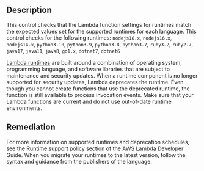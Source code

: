 ## Description

This control checks that the Lambda function settings for runtimes match the expected values set for the supported runtimes for each language. This control checks for the following runtimes: `nodejs18.x`, `nodejs16.x`, `nodejs14.x`, `python3.10`, `python3.9`, `python3.8`, `python3.7`, `ruby3.2`, `ruby2.7`, `java17`, `java11`, `java8`, `go1.x`, `dotnet7`, `dotnet6`

[Lambda runtimes](https://docs.aws.amazon.com/lambda/latest/dg/lambda-runtimes.html) are built around a combination of operating system, programming language, and software libraries that are subject to maintenance and security updates. When a runtime component is no longer supported for security updates, Lambda deprecates the runtime. Even though you cannot create functions that use the deprecated runtime, the function is still available to process invocation events. Make sure that your Lambda functions are current and do not use out-of-date runtime environments.

## Remediation

For more information on supported runtimes and deprecation schedules, see the [Runtime support policy](https://docs.aws.amazon.com/lambda/latest/dg/runtime-support-policy.html) section of the AWS Lambda Developer Guide. When you migrate your runtimes to the latest version, follow the syntax and guidance from the publishers of the language.
